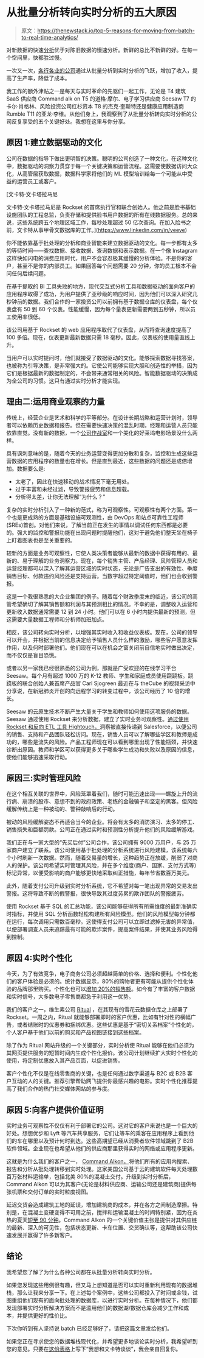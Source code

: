 # 从批量分析转向实时分析的五大原因

> 原文：<https://thenewstack.io/top-5-reasons-for-moving-from-batch-to-real-time-analytics/>

对新数据的快速[分析](https://rockset.com/real-time-analytics-explained/)优于对陈旧数据的慢速分析。新鲜的总比不新鲜的好。在每一个空间里，快都胜过慢。

一次又一次，[各行各业的公司](https://rockset.com/customers/)通过从批量分析到实时分析的飞跃，增加了收入，提高了生产率，降低了成本。

我工作的额外津贴之一是每天与实时革命的先驱们一起工作，无论是 T4 建筑 SaaS 供应商 Command alk on T5 的道格·摩尔、电子学习供应商 Seesaw T7 的卡尔·肖格林、风险投资公司红杉资本 T8 的杰克·奎斯特还是健康应用制造商 Rumble T11 的亚龙·李维。从他们身上，我观察到了从批量分析转向实时分析的公司反复享受的五个关键好处。我想在这里与你分享。

## **原因 1:建立数据驱动的文化**

公司在数据的指导下做出更明智的决策。聪明的公司创造了一种文化，在这种文化中，数据驱动的洞察力贯穿于每一个关键决策和运营流程。这需要使数据访问大众化，从高管层获取数据，数据科学家将他们的 ML 模型培训给每一个可能从中受益的运营员工或客户。

 [文卡特·文卡塔拉马尼

文卡特·文卡塔拉马尼是 Rockset 的首席执行官和联合创始人。他之前是脸书基础设施团队的工程总监，负责存储和提供脸书用户数据的所有在线数据服务。总的来说，这些系统跨五个地理区域工作，每秒处理超过 50 亿次查询。在加入脸书之前，文卡特从事甲骨文数据库的工作。](https://www.linkedin.com/in/veeve) 

你不能依靠基于批处理的分析和商业智能来建立数据驱动的文化。每一步都有太多的等待时间——查找数据、接收数据、查询数据和表示数据。在一个像 Instagram 这样快如闪电的消费应用时代，用户不会容忍极其缓慢的分析体验。不是你的客户，甚至不是你的内部员工。如果回答每个问题需要 20 分钟，你的员工根本不会问任何后续问题。

在基于提取的 BI 工具失败的地方，现代交互式分析工具和数据驱动的面向客户的应用程序取得了成功，为用户提供了亚秒级的响应时间，因为他们可以深入研究几秒钟前的数据。我们合作的一家投资公司以前拥有基于数据仓库的仪表盘，每个仪表盘有 50 到 60 个仪表。性能缓慢，因为每个量表更新需要两到五秒钟，所以员工使用率很低。

该公司用基于 Rockset 的 web 应用程序取代了仪表盘，从而将查询速度提高了 100 多倍。现在，仪表更新最新数据只需 18 毫秒。因此，仪表板的使用量直线上升。

当用户可以实时提问时，他们就接受了数据驱动的文化。能够探索数据寻找答案，也被称为引导决策，是非常强大的。它使公司能够实现大胆和创造性的举措，因为它们是根据最新的数据制定的，不会带来通常相关的风险。智能数据驱动的决策成为全公司的习惯。这只有通过实时分析才能实现。

## **理由二:运用商业观察的力量**

传统上，经营企业是艺术和科学的平等部分。在设计长期战略和运营计划时，领导者可以依赖历史数据和报告。但在需要快速决策的混乱时期，经理和运营人员只能依靠直觉。没有新的数据，一个[公司作战室](https://tms-outsource.com/blog/posts/what-is-a-war-room/)和一个美化的好莱坞电影场景没什么两样。

具有讽刺意味的是，随着今天的业务运营变得更加分散和复杂，监控和生成这些运营数据的应用程序的数量也在增长。但是直到最近，这些数据的问题还是成倍增加。数据要么是:

*   太老了，因此在快速移动的战术情况下毫无用处。
*   过于丰富和未经过滤，导致警报疲劳和信息超载。
*   分析得太差，让你无法理解“为什么？”

复杂的实时分析引入了一种新的范式，称为可观察性。可观察性有两个方面。第一个也是更成熟的方面是基础设施可观测性，由 DevOps 和站点可靠性工程师(SREs)首创。对他们来说，了解当前正在发生的事情以调试任何东西都是必要的。强大的监控和警报功能在出现问题时提醒他们，这对于避免他们整天坐在椅子上盯着图表也是至关重要的。

较新的方面是业务可观察性，它使人类决策者能够从最新的数据中获得有用的、最新的、易于理解的业务洞察力。现在，每个销售主管、产品经理、风险管理人员和运营经理都可以深入了解其运营区域的实时状态，无论是广告支出的有效性、季度销售目标、付款违约风险还是支持运营。当数字超过特定阈值时，他们也会收到警报。

这是一个我很熟悉的大企业集团的例子。随着每个财政季度末的临近，该公司的高管希望确切了解其销售额和利润与其预测相比的情况。不幸的是，调整收入运营和更新收入数据通常需要 12 到 24 小时。他们可以在 6 小时内提供最新的预测，但这需要大量数据工程师和分析师加班加点。

相反，该公司转向实时分析，以增强其实时收入和收益仪表板。现在，公司的领导可以开会，并根据当前的信息决定给予销售人员什么样的激励，哪些客户愿意发挥作用，以及何时部署他们。他们现在可以在机会之窗关闭前自信地实时做出决定，而不仅仅是盲目恐慌。

或者以另一家我已经很熟悉的公司为例，那就是广受欢迎的在线学习平台 Seesaw。每个月有超过 1000 万的 K-12 教师、学生和家庭成员使用跷跷板。跷跷板的联合创始人兼首席产品官 Carl Sjogreen 最近在与 theCube 的视频采访中分享说，在新冠肺炎开创的向远程学习的转变过程中，该公司经历了 10 倍的增长。

Seesaw 的云原生技术不断产生大量关于学生和教师如何使用这项服务的数据。Seesaw 通过使用 Rockset 来分析数据，建立了实时业务可观察性。[通过使用 Rockset 和反向 ETL 工具 Hightouch，](https://rockset.com/webinar-how-seesaw-scaled-with-hightouch-and-rockset)洞察被直接传递到 Salesforce，以便公司的销售、支持和产品团队轻松访问。现在，销售人员可以了解哪些学区和教师是成功的，哪些是流失的风险。产品工程师现在可以看到哪里出现了性能瓶颈，并快速诊断出原因。教师和学区可以获得更多关于哪些学生成功和失败以及原因的信息，使他们能够迅速采取行动。

## **原因三:实时管理风险**

在这个相互关联的世界中，风险笼罩着我们，随时可能迅速出现——螺旋上升的流行病、崩溃的股市、意想不到的政府政策、老练的金融骗子和坚定的黑客。但风险缓解传统上是一种被动的、警钟敲响后的行动。

被动的风险缓解姿态不再适合当今的企业。将会有太多的消防演习、太多的停工、销售损失和巨额罚款。公司正在通过实时和预测性分析提升他们的风险缓解游戏。

我们正在与一家大型的“先买后付”公司合作，该公司拥有 9000 万用户，与 25 万家商户建立了联系。该公司使用基于批处理的分析系统进行风险建模，该系统每六个小时刷新一次数据。然而，随着交易量的增长，这种趋势正在放缓，削弱了对商人的保护。该公司希望实时管理其风险，并在多个维度(商户、国家、支付方式等)标记异常，以便受影响的商户能够更快地采取纠正措施，每年节省数百万美元。

此外，随着支付公司升级到实时分析系统，它不希望对每一笔出现异常的交易发出警报。这将导致不断的假警报，很快导致其过度劳累的欺诈团队的警报疲劳。

使用 Rockset 基于 SQL 的汇总功能，该公司能够获得所有所需维度的最新准确实时指标，并使用 SQL 分析函数轻松构建所有风险模型。他们的风险模型每分钟都在运行，每次调用只需数百毫秒。这使得支付公司可以立即过滤掉无害的异常值，以便部署调查人员来追踪最有可能的欺诈案件，提高案件结果，并使其业务风险得到控制。

## **原因 4:实时个性化**

今天，为了有效竞争，电子商务公司必须超越简单的价格、选择和便利。个性化他们的客户体验是必须的。统计数据显示，80%的购物者更有可能从提供个性化体验的品牌那里购买。个性化也可以[增加 20%的销售额](https://www.bloomreach.com/en/blog/2017/08/ecommerce-personalization.html#:~:text=eCommerce%20Personalization%20is%20the%20process,demographics%2C%20and%20other%20personal%20data)。如今有了丰富的客户数据和实时信号，大多数电子零售商都急于利用这一优势。

我们的客户之一，维生素公司 [Ritual](https://rockset.com/blog/ritual-real-time-analytics-to-personalize-the-multivitamin-experience/) ，在其现有的雪花云数据仓库之上部署了 Rockset。一周之内，Ritual 就能够部署即时的客户优惠，比如有针对性的横幅广告，或者结账时的优惠券和捆绑优惠。这些优惠是基于“密切关系档案”个性化的，个人客户基于他们以前的购买和产品视图链接到这些档案。

除了作为 Ritual 网站升级的一个关键部分，实时分析使 Ritual 能够在他们必须为其网页提供服务的短暂时间内生成个性化报价。该公司计划继续扩大实时个性化的使用，将定制优惠放入其产品页面，以促进销售。

客户个性化不仅是在线零售商的关键，也是任何通过数字渠道与 B2C 或 B2B 客户互动的人的关键。推荐引擎帮助网飞提供你最感兴趣的电影。实时个性化推荐提高了我们合作的热门社交媒体网站的参与度。

## **原因 5:向客户提供价值证明**

实时业务可观察性不仅仅有利于部署它的公司。这对它的客户来说也是一个巨大的好处。想想优步和 Lyft 等汽车共享服务，它们让等车的乘客在应用程序上看到他们的车在哪里以及预计何时到达。这些高期望已经从消费者软件领域跳到了 B2B 软件领域。企业现在也希望从他们的供应商那里获得实时的网络或应用程序更新。

这就是为什么我们的客户之一， [Command Alkon，](https://rockset.com/blog/real-time-analytics-construction-logistics-command-alkon/)将他们所有的应用内搜索、报告和分析从批处理转移到实时处理。这家美国公司基于云的建筑软件每天处理数百万张材料运输单，包括北美 80%的混凝土交付。升级到实时分析后，Command Alkon 可以为其客户(无论是材料供应商、运输公司还是建筑商)提供每张机票和交付订单的实时粒度视图。

延迟交货会造成建筑工地的延误，增加建筑商的成本，并在各方之间制造摩擦。特别是，在混凝土变硬变得不可用之前，搅拌和运输混凝土的时间特别紧，因为在炎热的夏天[短至 90 分钟](https://www.eng-tips.com/viewthread.cfm?qid=196062)。Command Alkon 的一个关键价值主张是提供对其供应链的最新、深入的可见性，包括状态更新、卡车位置、交货确认等，这帮助该公司快速发展并赢得了许多新客户。

## **结论**

我希望您了解了为什么各种公司都在从批量分析转向实时分析。

如果您发现这些用例很有趣，但又马上想知道是否可以实时重新利用现有的数据堆栈，那么让我来分享一下。在上述每个案例中，这些公司都投入了时间或金钱，试图重组他们现有的面向批处理的数据库，以进行实时分析。在每种情况下，他们都发现部署实时分析解决方案而不是滥用他们的数据湖/数据仓库会减少工作和成本，并提供更好的性价比。

下次你听到有人坚持说 batch 已经足够好了，请把这篇文章发给他们。

如果您正在寻求使您的数据堆栈现代化，并希望更多地谈论实时分析，我希望听到您的意见。只要在[这份表格](https://rockset.com/contact-us/)上写下“我想和文卡特谈谈”，我会亲自回复你。

<svg xmlns:xlink="http://www.w3.org/1999/xlink" viewBox="0 0 68 31" version="1.1"><title>Group</title> <desc>Created with Sketch.</desc></svg>